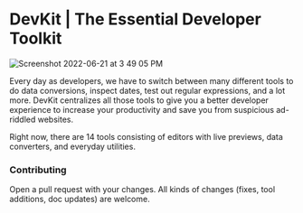 # DevKit | The Essential Developer Toolkit

![Screenshot 2022-06-21 at 3 49 05 PM](https://user-images.githubusercontent.com/26021712/174777154-3da45d5b-aa38-4949-b33e-1f712db1419e.png)

Every day as developers, we have to switch between many different tools to do data conversions, inspect dates, test out regular expressions, and a lot more. DevKit centralizes all those tools to give you a better developer experience to increase your productivity and save you from suspicious ad-riddled websites.

Right now, there are 14 tools consisting of editors with live previews, data converters, and everyday utilities.

### Contributing

Open a pull request with your changes. All kinds of changes (fixes, tool additions, doc updates) are welcome.
